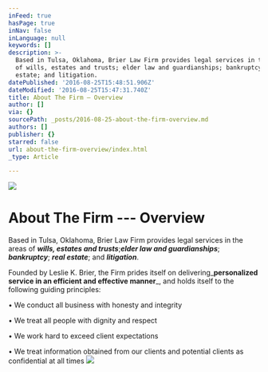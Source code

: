 ```yaml
---
inFeed: true
hasPage: true
inNav: false
inLanguage: null
keywords: []
description: >-
  Based in Tulsa, Oklahoma, Brier Law Firm provides legal services in the areas
  of wills, estates and trusts; elder law and guardianships; bankruptcy; real
  estate; and litigation. 
datePublished: '2016-08-25T15:48:51.906Z'
dateModified: '2016-08-25T15:47:31.740Z'
title: About The Firm — Overview
author: []
via: {}
sourcePath: _posts/2016-08-25-about-the-firm-overview.md
authors: []
publisher: {}
starred: false
url: about-the-firm-overview/index.html
_type: Article

---
```

![](https://the-grid-user-content.s3-us-west-2.amazonaws.com/1af8b5e5-18c4-42b1-a28f-bcd98cff429a.jpg)

# **About The Firm --- Overview**

Based in Tulsa, Oklahoma, Brier Law Firm provides legal services in the areas of _**wills, estates and trusts**_;_**elder law and guardianships**_; _**bankruptcy**_; _**real estate**_; and _**litigation**_. 

Founded by Leslie K. Brier, the Firm prides itself on delivering_**personalized service in an efficient and effective manner**_, and holds itself to the following guiding principles:

• We conduct all business with honesty and integrity

• We treat all people with dignity and respect

• We work hard to exceed client expectations

• We treat information obtained from our clients and potential clients as confidential at all times
![](https://the-grid-user-content.s3-us-west-2.amazonaws.com/c6366117-a979-40d9-9873-bbd9686609bb.jpg)